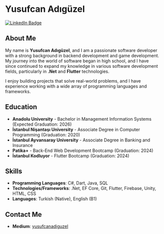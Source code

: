 # Yusufcan Adıgüzel

[![LinkedIn Badge](https://img.shields.io/badge/LinkedIn-Profile-blue)](https://www.linkedin.com/in/yusufcanadiguzel/) 

## About Me
My name is **Yusufcan Adıgüzel**, and I am a passionate software developer with a strong background in backend development and game development. My journey into the world of software began in high school, and I have since continued to expand my knowledge in various software development fields, particularly in **.Net** and **Flutter** technologies.

I enjoy building projects that solve real-world problems, and I have experience working with a wide array of programming languages and frameworks.

## Education
- **Anadolu University** - Bachelor in Management Information Systems (Expected Graduation: 2026)
- **İstanbul Nişantaşı University** - Associate Degree in Computer Programming (Graduation: 2020)
- **İstanbul Ayvansaray University** - Associate Degree in Banking and Insurance
- **Patika+** - Back-End Web Development Bootcamp (Graduation: 2024)
- **İstanbul Kodluyor** - Flutter Bootcamp (Graduation: 2024)

## Skills
- **Programming Languages**: C#, Dart, Java, SQL
- **Technologies/Frameworks**: .Net, EF Core, Git, Flutter, Firebase, Unity, HTML, CSS
- **Languages**: Turkish (Native), English (B1)

## Contact Me
- **Medium**: [yusufcanadiguzel](https://medium.com/@yusufcanadiguzel)
